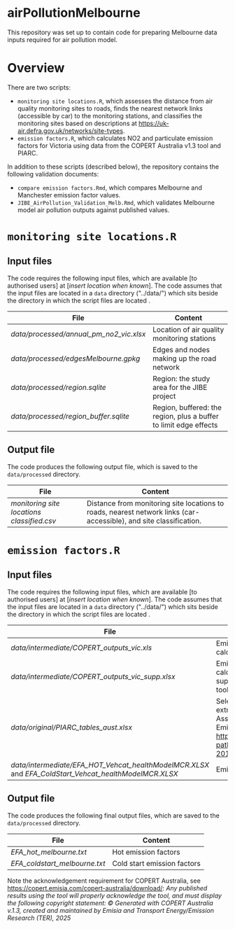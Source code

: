# airPollutionMelbourne
This repository was set up to contain code for preparing Melbourne data inputs required for air pollution model.

# Overview
There are two scripts:

- `monitoring site locations.R`, which assesses the distance from air quality monitoring sites to roads, finds the nearest network links (accessible by car) to the monitoring stations, and classifies the monitoring sites based on descriptions at https://uk-air.defra.gov.uk/networks/site-types.
- `emission factors.R`, which calculates NO2 and particulate emission factors for Victoria using data from the COPERT Australia v1.3 tool and PIARC.

In addition to these scripts (described below), the repository contains the following validation documents:
- `compare emission factors.Rmd`, which compares Melbourne and Manchester emission factor values.
- `JIBE_AirPollution_Validation_Melb.Rmd`, which validates Melbourne model air pollution outputs against published values.

# `monitoring site locations.R`

## Input files
The code requires the following input files, which are available [to authorised users] at [*insert location when known*].  The code assumes that the input files are located in a `data` directory ("../data/") which sits beside the directory in which the script files are located .

| File               | Content                                                  |
|--------------------|----------------------------------------------------------|
|*data/processed/annual_pm_no2_vic.xlsx* | Location of air quality monitoring stations |
|*data/processed/edgesMelbourne.gpkg* |Edges and nodes making up the road network |
|*data/processed/region.sqlite* |Region: the study area for the JIBE project    |
|*data/processed/region_buffer.sqlite* |Region, buffered: the region, plus a buffer to limit edge effects |

## Output file
The code produces the following output file, which is saved to the `data/processed` directory.

| File               | Content                                                  |
|--------------------|----------------------------------------------------------|
|*monitoring site locations classified.csv* | Distance from monitoring site locations to roads, nearest network links (car-accessible), and site classification. |

# `emission factors.R`

## Input files
The code requires the following input files, which are available [to authorised users] at [*insert location when known*].  The code assumes that the input files are located in a `data` directory ("../data/") which sits beside the directory in which the script files are located .

| File               | Content                                                  |
|--------------------|----------------------------------------------------------|
|*data/intermediate/COPERT_outputs_vic.xls* | Emissions for Victoria, 2010 fleet, as calculated by the COPERT Australia v1.3 tool |
|*data/intermediate/COPERT_outputs_vic_supp.xlsx* | Emissions for Victoria, 2010 fleet, as calculated by the COPERT Australia v1.3 tool - supplementary information extracted from the tool but not exported in the main output file |
|*data/original/PIARC_tables_aust.xlsx* | Selected tables of Australian emissions, extracted from PIARC (World Road Association) 2012, Road Tunnels: Vehicle Emission and Air Demand for Ventilation https://www.piarc.org/en/log-in.htm?path=/ressources/publications/7/16655,WEB-2012R05-EN-revise.pdf|
|*data/intermediate/EFA_HOT_Vehcat_healthModelMCR.XLSX* and *EFA_ColdStart_Vehcat_healthModelMCR.XLSX* | Emissions for Manchester, from HBEFA |

## Output file
The code produces the following final output files, which are saved to the `data/processed` directory.

| File               | Content                                                  |
|--------------------|----------------------------------------------------------|
|*EFA_hot_melbourne.txt* | Hot emission factors                              |
|*EFA_coldstart_melbourne.txt* | Cold start emission factors                |

Note the acknowledgement requirement for COPERT Australia, see https://copert.emisia.com/copert-australia/download/: *Any published results using the tool will properly acknowledge the tool, and must display the following copyright statement: © Generated with COPERT Australia v.1.3, created and maintained by Emisia and Transport Energy/Emission Research (TER), 2025*